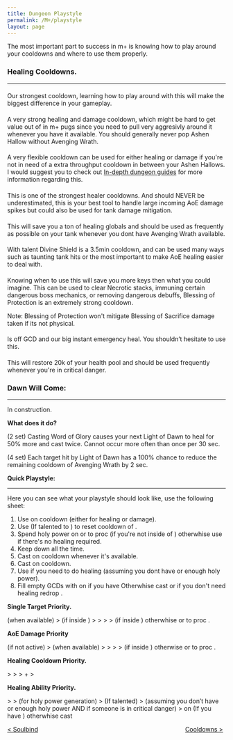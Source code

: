 ```yaml
---
title: Dungeon Playstyle
permalink: /M+/playstyle
layout: page
---
```


The most important part to success in m+ is knowing how to play around your cooldowns and where to use them properly.

### **Healing Cooldowns.**
---

#### **<a href="https://tbc.wowhead.com/spell=31884/avenging-wrath" data-wowhead="spell=31884"></a>**

Our strongest cooldown, learning how to play around with this will make the biggest difference in your gameplay.

#### **<a href="https://www.wowhead.com/spell=316958/ashen-hallow" data-wowhead="spell=316958"></a>**

A very strong healing and damage cooldown, which might be hard to get value out of in m+ pugs since you need to pull very aggresivly around it whenever you have it available. You should generally never pop Ashen Hallow without Avenging Wrath. 

#### **<a href="https://www.wowhead.com/spell=105809/holy-avenger" data-wowhead="spell=105809"></a>**

A very flexible cooldown can be used for either healing or damage if you're not in need of a extra throughput cooldown in between your Ashen Hallows. I would suggest you to check out [In-depth dungeon guides](/M+/cd) for more information regarding this.

#### **<a href="https://www.wowhead.com/spell=317929/aura-mastery" data-wowhead="spell=317929"></a>**

This is one of the strongest healer cooldowns. And should NEVER be underestimated, this is your best tool to handle large incoming AoE damage spikes but could also be used for tank damage mitigation.

#### **<a href="https://www.wowhead.com/spell=6940/blessing-of-sacrifice" data-wowhead="spell=6940"></a>**

This will save you a ton of healing globals and should be used as frequently as possible on your tank whenever you dont have Avenging Wrath available.


#### **<a href="https://www.wowhead.com/spell=642/divine-shield" data-wowhead="spell=642"></a>**

With <a href="https://www.wowhead.com/spell=114154/unbreakable-spirit" data-wowhead="spell=114154"></a> talent Divine Shield is a 3.5min cooldown, and can be used many ways such as taunting tank hits or the most important to make AoE healing easier to deal with.

#### **<a href="https://www.wowhead.com/spell=1022/blessing-of-protection" data-wowhead="spell=1022"></a>**

Knowing when to use this will save you more keys then what you could imagine. This can be used to clear Necrotic stacks, immuning certain dangerous boss mechanics, or removing dangerous debuffs, Blessing of Protection is an extremely strong cooldown.

Note: Blessing of Protection won't mitigate Blessing of Sacrifice damage taken if its not physical.

#### **<a href="https://www.wowhead.com/spell=633/lay-on-hands" data-wowhead="spell=633"></a>**

Is off GCD and our big instant emergency heal. You shouldn’t hesitate to use this.

#### **<a href="https://ptr.wowhead.com/item=187802/cosmic-healing-potion" data-wowhead="spell=187802"></a>**

This will restore 20k of your health pool and should be used frequently whenever you're in critical danger.

### **Dawn Will Come:**
---

In construction.

**What does it do?**

(2 set) Casting Word of Glory causes your next Light of Dawn to heal for 50% more and cast twice. Cannot occur more often than once per 30 sec.

(4 set) Each target hit by Light of Dawn has a 100% chance to reduce the remaining cooldown of Avenging Wrath by 2 sec.

**Quick Playstyle:**

---

Here you can see what your playstyle should look like, use the following sheet:

1. Use <a href="https://www.wowhead.com/spell=20473/holy-shock" data-wowhead="spell=20473"></a> on cooldown (either for healing or damage).
2. Use 
<a href="https://www.wowhead.com/spell=293895/crusader-strike" data-wowhead="spell=293895"></a> (If talented to 
<a href="https://www.wowhead.com/spell=196926/crusaders-might" data-wowhead="spell=196926"></a>) to reset cooldown of 
<a href="https://www.wowhead.com/spell=20473/holy-shock" data-wowhead="spell=20473"></a>.
3. Spend holy power on 
<a href="https://www.wowhead.com/spell=85673/word-of-glory" data-wowhead="spell=85673"></a> or 
<a href="https://www.wowhead.com/spell=85222/light-of-dawn" data-wowhead="spell=85222"></a> to proc 
<a href="https://www.wowhead.com/spell=248033/awakening" data-wowhead="spell=248033"></a> (if you're not inside of 
<a href="https://tbc.wowhead.com/spell=31884/avenging-wrath" data-wowhead="spell=31884"></a>) otherwhise use 
<a href="https://www.wowhead.com/spell=53600/shield-of-the-righteous" data-wowhead="spell=53600"></a> if there's no healing required.
4. Keep <a href="https://www.wowhead.com/spell=26573/consecration" data-wowhead="spell=26573"></a> down all the time.
5. Cast <a href="https://www.wowhead.com/spell=24275/hammer-of-wrath" data-wowhead="spell=24275"></a> on cooldown whenever it's available.
6. Cast <a href="https://www.wowhead.com/spell=20271/judgment" data-wowhead="spell=20271"></a> on cooldown.
7. Use <a href="https://www.wowhead.com/spell=183998/light-of-the-martyr" data-wowhead="spell=183998"></a> if you need to do healing (assuming you dont have <a href="https://www.wowhead.com/spell=20473/holy-shock" data-wowhead="spell=20473"></a> or enough holy power).
8. Fill empty GCDs with 
<a href="https://www.wowhead.com/spell=82326/holy-light" data-wowhead="spell=82326"></a> on 
<a href="https://www.wowhead.com/spell=53563/beacon-of-light" data-wowhead="spell=53563"></a> if you have 
<a href="https://www.wowhead.com/spell=53576/infusion-of-light" data-wowhead="spell=53576"></a> Otherwhise cast 
<a href="https://www.wowhead.com/spell=19750/flash-of-light" data-wowhead="spell=19750"></a> or if you don't need healing redrop 
<a href="https://www.wowhead.com/spell=26573/consecration" data-wowhead="spell=26573"></a>.

**Single Target Priority.**

<a href="https://www.wowhead.com/spell=24275/hammer-of-wrath" data-wowhead="spell=24275"></a> (when available)
\> <a href="https://www.wowhead.com/spell=20271/judgment" data-wowhead="spell=20271"></a> (if inside <a href="https://tbc.wowhead.com/spell=31884/avenging-wrath" data-wowhead="spell=31884"></a>)
\> <a href="https://www.wowhead.com/spell=20473/holy-shock" data-wowhead="spell=20473"></a>
\> <a href="https://www.wowhead.com/spell=26573/consecration" data-wowhead="spell=26573"></a>
\> <a href="https://www.wowhead.com/spell=293895/crusader-strike" data-wowhead="spell=293895"></a>
\> <a href="https://www.wowhead.com/spell=53600/shield-of-the-righteous" data-wowhead="spell=53600"></a> (if inside 
<a href="https://tbc.wowhead.com/spell=31884/avenging-wrath" data-wowhead="spell=31884"></a>) otherwhise 
<a href="https://www.wowhead.com/spell=85673/word-of-glory" data-wowhead="spell=85673"></a> or 
<a href="https://www.wowhead.com/spell=85222/light-of-dawn" data-wowhead="spell=85222"></a> to proc 
<a href="https://www.wowhead.com/spell=248033/awakening" data-wowhead="spell=248033"></a>.

**AoE Damage Priority**

<a href="https://www.wowhead.com/spell=26573/consecration" data-wowhead="spell=26573"></a>
(if not active)
\>
<a href="https://www.wowhead.com/spell=24275/hammer-of-wrath"></a>
(when available)
\>
<a href="https://www.wowhead.com/spell=20473/holy-shock" data-wowhead="spell=20473"></a>
\>
<a href="https://www.wowhead.com/spell=293895/crusader-strike" data-wowhead="spell=293895"></a>
\>
<a href="https://www.wowhead.com/spell=20271/judgment" data-wowhead="spell=20271"></a>
\>
<a href="https://www.wowhead.com/spell=53600/shield-of-the-righteous" data-wowhead="spell=53600"></a>
(if inside
<a href="https://tbc.wowhead.com/spell=31884/avenging-wrath" data-wowhead="spell=31884"></a>
\)
otherwise
<a href="https://www.wowhead.com/spell=85673/word-of-glory" data-wowhead="spell=85673"></a>
or
<a href="https://www.wowhead.com/spell=85222/light-of-dawn" data-wowhead="spell=85222"></a> to proc 
<a href="https://www.wowhead.com/spell=248033/awakening" data-wowhead="spell=248033"></a>.

**Healing Cooldown Priority.**

<a href="https://tbc.wowhead.com/spell=31884/avenging-wrath" data-wowhead="spell=31884"></a>
\>
<a href="https://www.wowhead.com/spell=105809/holy-avenger" data-wowhead="spell=105809"></a>
\>
<a href="https://www.wowhead.com/spell=317929/aura-mastery" data-wowhead="spell=317929"></a>
\> <a href="https://www.wowhead.com/spell=642/divine-shield" data-wowhead="spell=642"></a> + <a href="https://www.wowhead.com/spell=6940/blessing-of-sacrifice" data-wowhead="spell=6940"></a>
\> <a href="https://www.wowhead.com/spell=633/lay-on-hands" data-wowhead="spell=633"></a>

**Healing Ability Priority.**

<a href="https://www.wowhead.com/spell=20473/holy-shock" data-wowhead="spell=20473"></a>
\> <a href="https://www.wowhead.com/spell=85673/word-of-glory" data-wowhead="spell=85673"></a>
\> <a href="https://www.wowhead.com/spell=283637/crusader-strike" data-wowhead="spell=283637"></a> (for holy power generation)
\> <a href="https://www.wowhead.com/spell=20271/judgment" data-wowhead="spell=20271"></a> (If <a href="https://www.wowhead.com/spell=183778/judgment-of-light" data-wowhead="spell=183778"></a> talented)
\> <a href="https://www.wowhead.com/spell=183998/light-of-the-martyr" data-wowhead="spell=183998"></a> (assuming you don’t have <a href="https://www.wowhead.com/spell=20473/holy-shock" data-wowhead="spell=20473"></a> or enough holy power AND if someone is in critical danger)
\> <a href="https://www.wowhead.com/spell=82326/holy-light" data-wowhead="spell=82326"></a> on <a href="https://www.wowhead.com/spell=53563/beacon-of-light" data-wowhead="spell=53563"></a> (If you have <a href="https://www.wowhead.com/spell=53576/infusion-of-light" data-wowhead="spell=53576"></a>) otherwhise cast <a href="https://www.wowhead.com/spell=19750/flash-of-light" data-wowhead="spell=19750"></a>

<div>
<div style="text-align:left;display: inline-block;width: 49%;">
<a href="/M+/soulbind"> < Soulbind</a>
</div>
<div style="text-align:right;display: inline-block;width: 49%;">
<a href="/M+/cd"> Cooldowns ></a>
</div>
</div>
